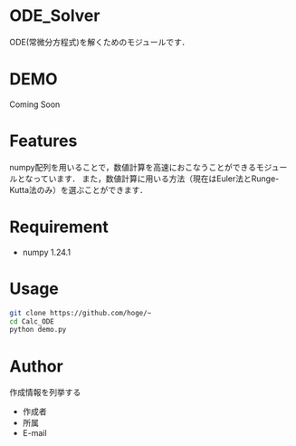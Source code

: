 # ODE_Solver

ODE(常微分方程式)を解くためのモジュールです．

# DEMO

Coming Soon

# Features

numpy配列を用いることで，数値計算を高速におこなうことができるモジュールとなっています．
また，数値計算に用いる方法（現在はEuler法とRunge-Kutta法のみ）を選ぶことができます．

# Requirement

* numpy 1.24.1

# Usage

```bash
git clone https://github.com/hoge/~
cd Calc_ODE
python demo.py
```

# Author

作成情報を列挙する

* 作成者
* 所属
* E-mail

